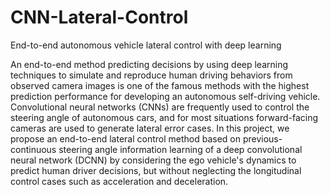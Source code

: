# CNN-Lateral-Control 
End-to-end autonomous vehicle lateral control with deep learning

An end-to-end method predicting decisions by using deep learning techniques to simulate and reproduce human driving behaviors from observed camera images is one of the famous methods with the highest prediction performance for developing an autonomous self-driving vehicle. Convolutional neural networks (CNNs) are frequently used to control the steering angle of autonomous cars, and for most situations forward-facing cameras are used to generate lateral error cases. In this project, we propose an end-to-end lateral control method based on previous-continuous steering angle information learning of a deep convolutional neural network (DCNN) by considering the ego vehicle's dynamics to predict human driver decisions, but without neglecting the longitudinal control cases such as acceleration and deceleration.
